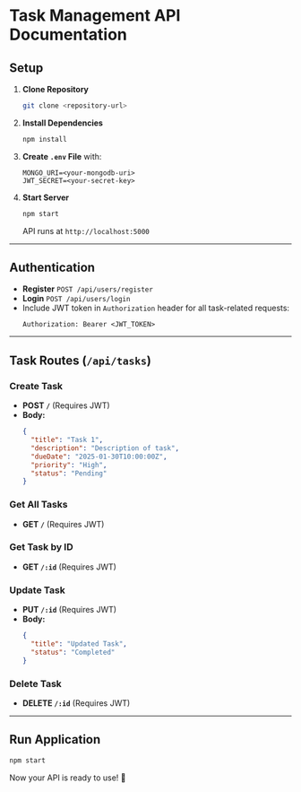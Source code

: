# Task Management API Documentation

## Setup
1. **Clone Repository**
   ```bash
   git clone <repository-url>
   ```
2. **Install Dependencies**
   ```bash
   npm install
   ```
3. **Create `.env` File** with:
   ```
   MONGO_URI=<your-mongodb-uri>
   JWT_SECRET=<your-secret-key>
   ```
4. **Start Server**
   ```bash
   npm start
   ```
   API runs at `http://localhost:5000`

---

## Authentication
- **Register** `POST /api/users/register`
- **Login** `POST /api/users/login`
- Include JWT token in `Authorization` header for all task-related requests:
  ```
  Authorization: Bearer <JWT_TOKEN>
  ```

---

## Task Routes (`/api/tasks`)

### Create Task
- **POST `/`** (Requires JWT)
- **Body:**
  ```json
  {
    "title": "Task 1",
    "description": "Description of task",
    "dueDate": "2025-01-30T10:00:00Z",
    "priority": "High",
    "status": "Pending"
  }
  ```

### Get All Tasks
- **GET `/`** (Requires JWT)

### Get Task by ID
- **GET `/:id`** (Requires JWT)

### Update Task
- **PUT `/:id`** (Requires JWT)
- **Body:**
  ```json
  {
    "title": "Updated Task",
    "status": "Completed"
  }
  ```

### Delete Task
- **DELETE `/:id`** (Requires JWT)

---

## Run Application
```bash
npm start
```

Now your API is ready to use! 🚀

